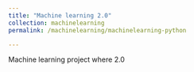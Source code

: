 ```yaml
---
title: "Machine learning 2.0"
collection: machinelearning
permalink: /machinelearning/machinelearning-python

---
```


Machine learning project where 2.0
